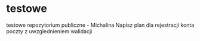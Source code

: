 # testowe
testowe repozytorium publiczne - Michalina
Napisz plan dla rejestracji konta poczty z uwzglednieniem walidacji
